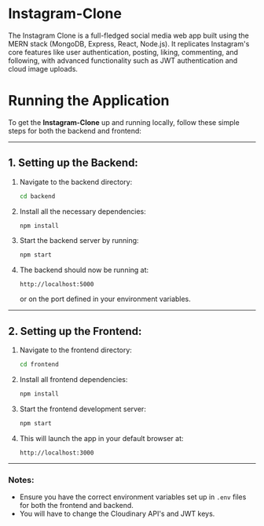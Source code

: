 # Instagram-Clone
The Instagram Clone is a full-fledged social media web app built using the MERN stack (MongoDB, Express, React, Node.js). It replicates Instagram's core features like user authentication, posting, liking, commenting, and following, with advanced functionality such as JWT authentication and cloud image uploads.



# Running the Application

To get the **Instagram-Clone** up and running locally, follow these simple steps for both the backend and frontend:

---

## 1. Setting up the Backend:

1. Navigate to the backend directory:
   ```bash
   cd backend
   ```

2. Install all the necessary dependencies:
   ```bash
   npm install
   ```

3. Start the backend server by running:
   ```bash
   npm start
   ```

4. The backend should now be running at:
   ```
   http://localhost:5000
   ```
   or on the port defined in your environment variables.

---

## 2. Setting up the Frontend:

1. Navigate to the frontend directory:
   ```bash
   cd frontend
   ```

2. Install all frontend dependencies:
   ```bash
   npm install
   ```

3. Start the frontend development server:
   ```bash
   npm start
   ```

4. This will launch the app in your default browser at:
   ```
   http://localhost:3000
   ```

---

### Notes:
- Ensure you have the correct environment variables set up in `.env` files for both the frontend and backend.
- You will have to change the Cloudinary API's and JWT keys.

